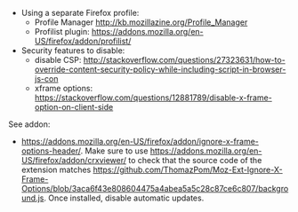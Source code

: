 - Using a separate Firefox profile:
  - Profile Manager <http://kb.mozillazine.org/Profile_Manager>
  - Profilist plugin: <https://addons.mozilla.org/en-US/firefox/addon/profilist/>
- Security features to disable:
  - disable CSP: <http://stackoverflow.com/questions/27323631/how-to-override-content-security-policy-while-including-script-in-browser-js-con>
  - xframe options: <https://stackoverflow.com/questions/12881789/disable-x-frame-option-on-client-side>


See addon:
- <https://addons.mozilla.org/en-US/firefox/addon/ignore-x-frame-options-header/>.
  Make sure to use <https://addons.mozilla.org/en-US/firefox/addon/crxviewer/>
  to check that the source code of the extension matches
  <https://github.com/ThomazPom/Moz-Ext-Ignore-X-Frame-Options/blob/3aca6f43e808604475a4abea5a5c28c87ce6c807/background.js>.
  Once installed, disable automatic updates.
